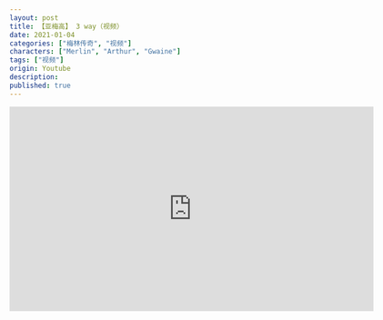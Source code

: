 ```yaml
---
layout: post
title: 【亚梅高】 3 way（视频）
date: 2021-01-04
categories: ["梅林传奇", "视频"]
characters: ["Merlin", "Arthur", "Gwaine"]
tags: ["视频"]
origin: Youtube
description: 
published: true
---
```


<iframe width="640" height="360" src="https://www.youtube.com/embed/Wr5RL-uwS-k" frameborder="0" allow="accelerometer; autoplay; clipboard-write; encrypted-media; gyroscope; picture-in-picture" allowfullscreen></iframe>
